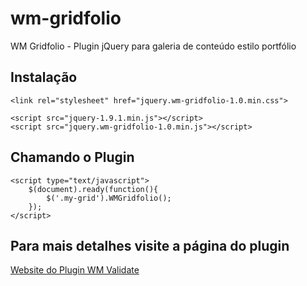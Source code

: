 wm-gridfolio
===========

WM Gridfolio - Plugin jQuery para galeria de conteúdo estilo portfólio

## Instalação

    <link rel="stylesheet" href="jquery.wm-gridfolio-1.0.min.css">

	<script src="jquery-1.9.1.min.js"></script>
	<script src="jquery.wm-gridfolio-1.0.min.js"></script>

## Chamando o Plugin

    <script type="text/javascript">
	    $(document).ready(function(){
			$('.my-grid').WMGridfolio();
		});
    </script>

## Para mais detalhes visite a página do plugin

[Website do Plugin WM Validate](http://welisonmenezes.com.br/works/plugins/jquery/wm-gridfolio/)